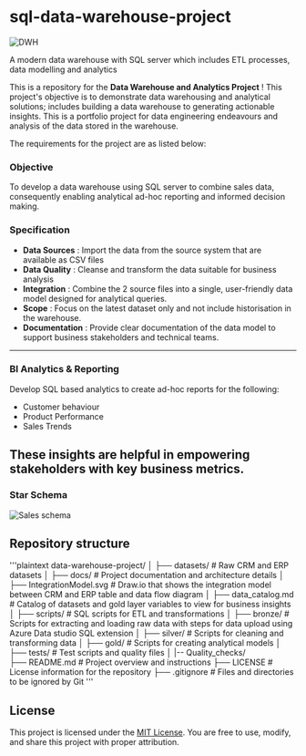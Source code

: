 
# sql-data-warehouse-project

![DWH](https://github.com/user-attachments/assets/9caf7920-a4b0-4fe9-9f3e-d59fe1a1c01f)


A modern data warehouse with SQL server which includes ETL processes, data modelling and analytics

This is a repository for the **Data Warehouse and Analytics Project** !
This project's objective is to demonstrate data warehousing and analytical solutions; includes building a data warehouse to generating actionable insights. This is a portfolio project for data engineering endeavours and analysis of the data stored in the warehouse. 

The requirements for the project are as listed below: 

### Objective 
To develop a data warehouse using SQL server to combine sales data, consequently enabling analytical ad-hoc reporting and informed decision making. 

### Specification 
- **Data Sources** : Import the data from the source system that are available as CSV files 
- **Data Quality** : Cleanse and transform the data suitable for business analysis
- **Integration** : Combine the 2 source files into a single, user-friendly data model designed for analytical queries. 
- **Scope** : Focus on the latest dataset only and not include historisation in the warehouse.
- **Documentation** : Provide clear documentation of the data model to support business stakeholders and technical teams.

---
### BI Analytics & Reporting 
Develop SQL based analytics to create ad-hoc reports for the following:
- Customer behaviour
- Product Performance
- Sales Trends

These insights are helpful in empowering stakeholders with key business metrics. 
---
### Star Schema 
![Sales schema](https://github.com/user-attachments/assets/27ed84aa-e3ff-48d8-b6be-c77460da43e4)

## Repository structure 
'''plaintext
data-warehouse-project/
│
├── datasets/                           # Raw CRM and ERP datasets
│
├── docs/                               # Project documentation and architecture details
│   ├── IntegrationModel.svg                      # Draw.io that shows the integration model between CRM and ERP table and data flow diagram
│   ├── data_catalog.md                 # Catalog of datasets and gold layer variables to view for business insights
│
├── scripts/                            # SQL scripts for ETL and transformations
│   ├── bronze/                         # Scripts for extracting and loading raw data with steps for data upload using Azure Data studio SQL extension
│   ├── silver/                         # Scripts for cleaning and transforming data
│   ├── gold/                           # Scripts for creating analytical models
│
├── tests/                              # Test scripts and quality files
│   |-- Quality_checks/              
├── README.md                           # Project overview and instructions
├── LICENSE                             # License information for the repository
├── .gitignore                          # Files and directories to be ignored by Git
'''            
## License 
This project is licensed under the [MIT License](LICENSE). You are free to use, modify, and share this project with proper attribution. 


